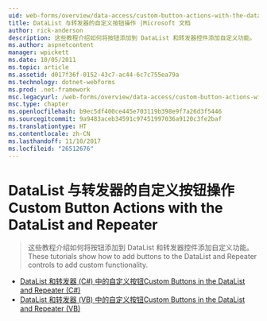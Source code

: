 ```yaml
---
uid: web-forms/overview/data-access/custom-button-actions-with-the-datalist-and-repeater/index
title: DataList 与转发器的自定义按钮操作 |Microsoft 文档
author: rick-anderson
description: 这些教程介绍如何将按钮添加到 DataList 和转发器控件添加自定义功能。
ms.author: aspnetcontent
manager: wpickett
ms.date: 10/05/2011
ms.topic: article
ms.assetid: d017f36f-0152-43c7-ac44-6c7c755ea79a
ms.technology: dotnet-webforms
ms.prod: .net-framework
msc.legacyurl: /web-forms/overview/data-access/custom-button-actions-with-the-datalist-and-repeater
msc.type: chapter
ms.openlocfilehash: b9ec5df400ce445e703119b398e9f7a26d3f5446
ms.sourcegitcommit: 9a9483aceb34591c97451997036a9120c3fe2baf
ms.translationtype: HT
ms.contentlocale: zh-CN
ms.lasthandoff: 11/10/2017
ms.locfileid: "26512676"
---
```

<a name="custom-button-actions-with-the-datalist-and-repeater"></a><span data-ttu-id="4234a-103">DataList 与转发器的自定义按钮操作</span><span class="sxs-lookup"><span data-stu-id="4234a-103">Custom Button Actions with the DataList and Repeater</span></span>
====================
> <span data-ttu-id="4234a-104">这些教程介绍如何将按钮添加到 DataList 和转发器控件添加自定义功能。</span><span class="sxs-lookup"><span data-stu-id="4234a-104">These tutorials show how to add buttons to the DataList and Repeater controls to add custom functionality.</span></span>


- [<span data-ttu-id="4234a-105">DataList 和转发器 (C#) 中的自定义按钮</span><span class="sxs-lookup"><span data-stu-id="4234a-105">Custom Buttons in the DataList and Repeater (C#)</span></span>](custom-buttons-in-the-datalist-and-repeater-cs.md)
- [<span data-ttu-id="4234a-106">DataList 和转发器 (VB) 中的自定义按钮</span><span class="sxs-lookup"><span data-stu-id="4234a-106">Custom Buttons in the DataList and Repeater (VB)</span></span>](custom-buttons-in-the-datalist-and-repeater-vb.md)
